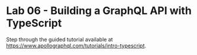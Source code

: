 # Lab 06 - Building a GraphQL API with TypeScript

Step through the guided tutorial available at https://www.apollographql.com/tutorials/intro-typescript.
